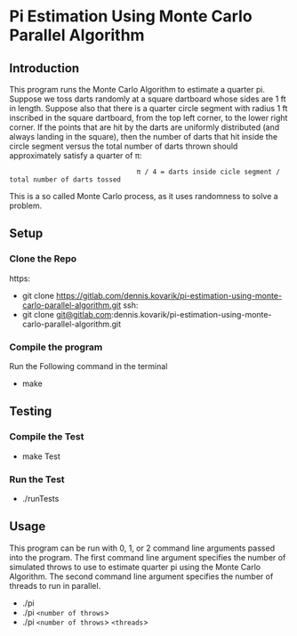 # Pi Estimation Using Monte Carlo Parallel Algorithm

## Introduction
This program runs the Monte Carlo Algorithm to estimate a quarter pi. Suppose we toss darts randomly at a square dartboard whose sides are 1 ft in length. Suppose also that there is a quarter circle segment with radius 1 ft inscribed in the square dartboard, from the top left corner, to the lower right corner. If the points that are hit by the darts are uniformly distributed (and always landing in the square), then the number of darts that hit inside the circle segment versus the total number of darts thrown should approximately satisfy a quarter of π: 

                                    π / 4 = darts inside cicle segment / total number of darts tossed

This is a so called Monte Carlo process, as it uses randomness to solve a problem.

## Setup

### Clone the Repo
https: 
* git clone https://gitlab.com/dennis.kovarik/pi-estimation-using-monte-carlo-parallel-algorithm.git
ssh:
* git clone git@gitlab.com:dennis.kovarik/pi-estimation-using-monte-carlo-parallel-algorithm.git

### Compile the program
Run the Following command in the terminal
* make

## Testing
### Compile the Test
* make Test

### Run the Test
* ./runTests

## Usage
This program can be run with 0, 1, or 2 command line arguments passed into the program. The first command line argument specifies the number of simulated throws to use to estimate quarter pi using the Monte Carlo Algorithm. The second command line argument specifies the number of threads to run in parallel.
* ./pi
* ./pi `<number of throws`>
* ./pi `<number of throws`> `<threads`>